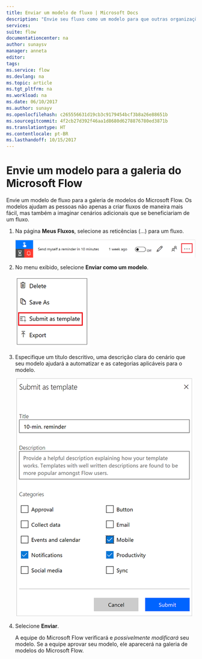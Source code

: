 ```yaml
---
title: Enviar um modelo de fluxo | Microsoft Docs
description: "Envie seu fluxo como um modelo para que outras organizações possam encontrá-lo na galeria de modelos e usar o fluxo que você criou."
services: 
suite: flow
documentationcenter: na
author: sunaysv
manager: anneta
editor: 
tags: 
ms.service: flow
ms.devlang: na
ms.topic: article
ms.tgt_pltfrm: na
ms.workload: na
ms.date: 06/10/2017
ms.author: sunayv
ms.openlocfilehash: c265556631d19cb3c9179454bcf3b8a26e88651b
ms.sourcegitcommit: 4f2cb27d392f46aa1d8680d6278876780ed3871b
ms.translationtype: HT
ms.contentlocale: pt-BR
ms.lasthandoff: 10/15/2017
---
```

# <a name="submit-a-template-to-the-microsoft-flow-gallery"></a>Envie um modelo para a galeria do Microsoft Flow
Envie um modelo de fluxo para a galeria de modelos do Microsoft Flow. Os modelos ajudam as pessoas não apenas a criar fluxos de maneira mais fácil, mas também a imaginar cenários adicionais que se beneficiariam de um fluxo. 

1. Na página **Meus Fluxos**, selecione as reticências (...) para um fluxo.
   
    ![Botão de reticências](./media/publish-a-template/ellipsis-button.png)
2. No menu exibido, selecione **Enviar como um modelo**.
   
    ![Menu de contexto](./media/publish-a-template/context-menu.png)
3. Especifique um título descritivo, uma descrição clara do cenário que seu modelo ajudará a automatizar e as categorias aplicáveis para o modelo.
   
    ![Opções de modelo](./media/publish-a-template/template-options.png)
4. Selecione **Enviar**.
   
     A equipe do Microsoft Flow verificará e *possivelmente modificará* seu modelo. Se a equipe aprovar seu modelo, ele aparecerá na galeria de modelos do Microsoft Flow.

